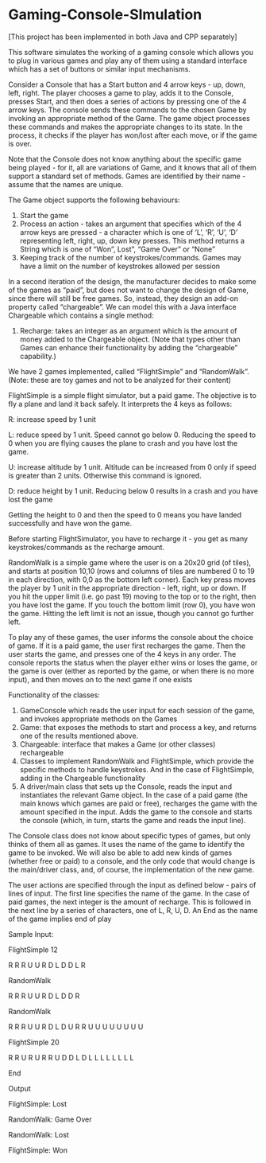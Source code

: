 # Gaming-Console-SImulation

[This project has been implemented in both Java and CPP separately]

This software simulates the working of a gaming console which allows you to plug in various games and play any of them using a standard
interface which has a set of buttons or similar input mechanisms. 

Consider a Console that has a Start button and 4 arrow keys - up, down, left, right. The player 
chooses a game to play, adds it to the Console, presses Start, and then does a series of actions
by pressing one of the 4 arrow keys. The console sends these commands to the chosen Game
by invoking an appropriate method of the Game. The game object processes these commands
and makes the appropriate changes to its state. In the process, it checks if the player has
won/lost after each move, or if the game is over.

Note that the Console does not know anything about the specific game being played - for it, all
are variations of Game, and it knows that all of them support a standard set of methods. Games
are identified by their name - assume that the names are unique.

The Game object supports the following behaviours:
1. Start the game
2. Process an action - takes an argument that specifies which of the 4 arrow keys are
pressed - a character which is one of ‘L’, ‘R’, ‘U’, ‘D’ representing left, right, up, down key
presses. This method returns a String which is one of “Won”, Lost”, “Game Over” or
“None”
3. Keeping track of the number of keystrokes/commands. Games may have a limit on the
number of keystrokes allowed per session

In a second iteration of the design, the manufacturer decides to make some of the games as
“paid”, but does not want to change the design of Game, since there will still be free games. So,
instead, they design an add-on property called “chargeable”. We can model this with a Java
interface Chargeable which contains a single method:

1. Recharge: takes an integer as an argument which is the amount of money added to the
Chargeable object.
(Note that types other than Games can enhance their functionality by adding the “chargeable”
capability.)

We have 2 games implemented, called “FlightSimple” and “RandomWalk”. (Note: these are toy
games and not to be analyzed for their content)

FlightSimple is a simple flight simulator, but a paid game. The objective is to fly a plane and land
it back safely. It interprets the 4 keys as follows:

R: increase speed by 1 unit

L: reduce speed by 1 unit. Speed cannot go below 0. Reducing the speed to 0 when you
are flying causes the plane to crash and you have lost the game.

U: increase altitude by 1 unit. Altitude can be increased from 0 only if speed is greater
than 2 units. Otherwise this command is ignored.

D: reduce height by 1 unit. Reducing below 0 results in a crash and you have lost the
game

Getting the height to 0 and then the speed to 0 means you have landed successfully and
have won the game.

Before starting FlightSimulator, you have to recharge it - you get as many keystrokes/commands
as the recharge amount.

RandomWalk is a simple game where the user is on a 20x20 grid (of tiles), and
starts at position 10,10 (rows and columns of tiles are numbered 0 to 19 in each direction, with
0,0 as the bottom left corner). Each key press moves the player by 1 unit in the appropriate
direction - left, right, up or down. If you hit the upper limit (i.e. go past 19) moving to the top or to
the right, then you have lost the game. If you touch the bottom limit (row 0), you have won the
game. Hitting the left limit is not an issue, though you cannot go further left.

To play any of these games, the user informs the console about the choice of game. If it is a
paid game, the user first recharges the game. Then the user starts the game, and presses one
of the 4 keys in any order. The console reports the status when the player either wins or loses
the game, or the game is over (either as reported by the game, or when there is no more input),
and then moves on to the next game if one exists

Functionality of the classes:
1. GameConsole which reads the user input for each session of the game, and invokes
appropriate methods on the Games
2. Game: that exposes the methods to start and process a key, and returns one of the
results mentioned above.
3. Chargeable: interface that makes a Game (or other classes) rechargeable
4. Classes to implement RandomWalk and FlightSimple, which provide the specific
methods to handle keystrokes. And in the case of FlightSimple, adding in the
Chargeable functionality
5. A driver/main class that sets up the Console, reads the input and instantiates the
relevant Game object. In the case of a paid game (the main knows which games are
paid or free), recharges the game with the amount specified in the input. Adds the game
to the console and starts the console (which, in turn, starts the game and reads the input
line).

The Console class does not know about specific types of games, but only
thinks of them all as games. It uses the name of the game to identify the game to be
invoked. We will also be able to add new kinds of games
(whether free or paid) to a console, and the only code that would change is the
main/driver class, and, of course, the implementation of the new game.

The user actions are specified through the input as defined below - pairs of lines of input.
The first line specifies the name of the game. In the case of paid games, the next integer is the
amount of recharge. This is followed in the next line by a series of characters, one of L, R, U, D.
An End as the name of the game implies end of play

Sample Input:

FlightSimple 12

R R R U U R D L D D L R

RandomWalk

R R R U U R D L D D R

RandomWalk

R R R U U R D L D U R R U U U U U U U U

FlightSimple 20

R R U R U R R U D D L D L L L L L L L L

End

Output

FlightSimple: Lost

RandomWalk: Game Over

RandomWalk: Lost

FlightSimple: Won

